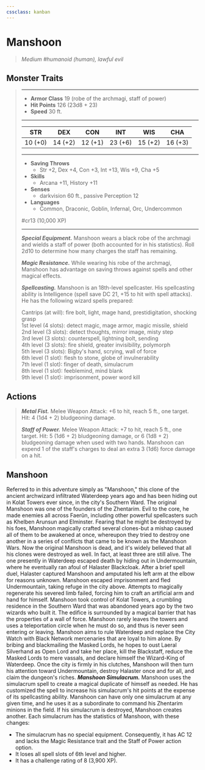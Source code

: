 ```yaml
---
cssclass: kanban
---
```


# Manshoon
>*Medium #humanoid (human), lawful evil*
## Monster Traits
>___
>- **Armor Class** 19 (robe of the archmagi, staff of power)
>- **Hit Points** 126 (23d8 + 23)
>- **Speed** 30 ft.
>___
>|STR|DEX|CON|INT|WIS|CHA|
>|:---:|:---:|:---:|:---:|:---:|:---:|
>|10 (+0)|14 (+2)|12 (+1)|23 (+6)|15 (+2)|16 (+3)|
>___
>- **Saving Throws**
>	 - Str +2, Dex +4, Con +3, Int +13, Wis +9, Cha +5
>- **Skills**
>	 - Arcana +11, History +11
>- **Senses**
>	 - darkvision 60 ft., passive Perception 12
>- **Languages**
>	 - Common, Draconic, Goblin, Infernal, Orc, Undercommon
>
> #cr13 (10,000 XP)
>___
>***Special Equipment.*** Manshoon wears a black robe of the archmagi and wields a staff of power (both accounted for in his statistics). Roll 2d10 to determine how many charges the staff has remaining.  
>
>***Magic Resistance.*** While wearing his robe of the archmagi, Manshoon has advantage on saving throws against spells and other magical effects.  
>
>***Spellcasting.*** Manshoon is an 18th-level spellcaster. His spellcasting ability is Intelligence (spell save DC 21, +15 to hit with spell attacks). He has the following wizard spells prepared:  
>
>Cantrips (at will): fire bolt, light, mage hand, prestidigitation, shocking grasp  
>1st level (4 slots): detect magic, mage armor, magic missile, shield  
>2nd level (3 slots): detect thoughts, mirror image, misty step  
>3rd level (3 slots): counterspell, lightning bolt, sending  
>4th level (3 slots): fire shield, greater invisibility, polymorph  
>5th level (3 slots): Bigby's hand, scrying, wall of force  
>6th level (1 slot): flesh to stone, globe of invulnerability  
>7th level (1 slot): finger of death, simulacrum  
>8th level (1 slot): feeblemind, mind blank  
>9th level (1 slot): imprisonment, power word kill  
>
## Actions
>***Metal Fist.*** Melee Weapon Attack: +6 to hit, reach 5 ft., one target. Hit: 4 (1d4 + 2) bludgeoning damage.  
>
>***Staff of Power.*** Melee Weapon Attack: +7 to hit, reach 5 ft., one target. Hit: 5 (1d6 + 2) bludgeoning damage, or 6 (1d8 + 2) bludgeoning damage when used with two hands. Manshoon can expend 1 of the staff's charges to deal an extra 3 (1d6) force damage on a hit.
## Manshoon
Referred to in this adventure simply as "Manshoon," this clone of the ancient archwizard infiltrated Waterdeep years ago and has been hiding out in Kolat Towers ever since, in the city's Southern Ward.
The original Manshoon was one of the founders of the Zhentarim. Evil to the core, he made enemies all across Faerûn, including other powerful spellcasters such as Khelben Arunsun and Elminster. Fearing that he might be destroyed by his foes, Manshoon magically crafted several clones-but a mishap caused all of them to be awakened at once, whereupon they tried to destroy one another in a series of conflicts that came to be known as the Manshoon Wars.
Now the original Manshoon is dead, and it's widely believed that all his clones were destroyed as well. In fact, at least three are still alive. The one presently in Waterdeep escaped death by hiding out in Undermountain, where he eventually ran afoul of Halaster Blackcloak. After a brief spell duel, Halaster captured Manshoon and amputated his left arm at the elbow for reasons unknown. Manshoon escaped imprisonment and fled Undermountain, taking refuge in the city above. Attempts to magically regenerate his severed limb failed, forcing him to craft an artificial arm and hand for himself.
Manshoon took control of Kolat Towers, a crumbling residence in the Southern Ward that was abandoned years ago by the two wizards who built it. The edifice is surrounded by a magical barrier that has the properties of a wall of force. Manshoon rarely leaves the towers and uses a teleportation circle when he must do so, and thus is never seen entering or leaving.
Manshoon aims to rule Waterdeep and replace the City Watch with Black Network mercenaries that are loyal to him alone. By bribing and blackmailing the Masked Lords, he hopes to oust Laeral Silverhand as Open Lord and take her place, kill the Blackstaff, reduce the Masked Lords to mere vassals, and declare himself the Wizard-King of Waterdeep. Once the city is firmly in his clutches, Manshoon will then turn his attention toward Undermountain, destroy Halaster once and for all, and claim the dungeon's riches.
***Manshoon Simulacrum.*** Manshoon uses the simulacrum spell to create a magical duplicate of himself as needed. He has customized the spell to increase his simulacrum's hit points at the expense of its spellcasting ability.
Manshoon can have only one simulacrum at any given time, and he uses it as a subordinate to command his Zhentarim minions in the field. If his simulacrum is destroyed, Manshoon creates another. Each simulacrum has the statistics of Manshoon, with these changes:
- The simulacrum has no special equipment. Consequently, it has AC 12 and lacks the Magic Resistance trait and the Staff of Power action option.
- It loses all spell slots of 6th level and higher.
- It has a challenge rating of 8 (3,900 XP).